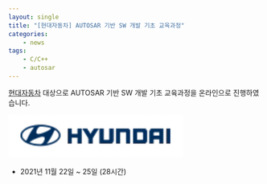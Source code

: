 ```yaml
---
layout: single
title: "[현대자동차] AUTOSAR 기반 SW 개발 기초 교육과정"
categories: 
    - news
tags: 
    - C/C++
    - autosar
---
```


[현대자동차](https://www.hyundai.com/) 대상으로 AUTOSAR 기반 SW 개발 기초 교육과정을 온라인으로 진행하였습니다.

![hyundai logo](/assets/img/post/hyundai_logo.png)

- 2021년 11월 22일 ~ 25일 (28시간)




